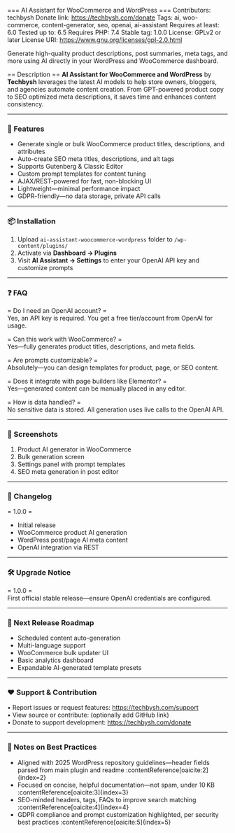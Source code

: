 === AI Assistant for WooCommerce and WordPress ===
Contributors: techbysh
Donate link: https://techbysh.com/donate
Tags: ai, woo-commerce, content-generator, seo, openai, ai-assistant
Requires at least: 6.0
Tested up to: 6.5
Requires PHP: 7.4
Stable tag: 1.0.0
License: GPLv2 or later
License URI: https://www.gnu.org/licenses/gpl-2.0.html

Generate high-quality product descriptions, post summaries, meta tags, and more using AI directly in your WordPress and WooCommerce dashboard.

== Description ==
**AI Assistant for WooCommerce and WordPress** by **Techbysh** leverages the latest AI models to help store owners, bloggers, and agencies automate content creation. From GPT-powered product copy to SEO optimized meta descriptions, it saves time and enhances content consistency.

---

### 🎯 Features
* Generate single or bulk WooCommerce product titles, descriptions, and attributes  
* Auto-create SEO meta titles, descriptions, and alt tags  
* Supports Gutenberg & Classic Editor  
* Custom prompt templates for content tuning  
* AJAX/REST-powered for fast, non-blocking UI  
* Lightweight—minimal performance impact  
* GDPR-friendly—no data storage, private API calls

---

### 📦 Installation
1. Upload `ai-assistant-woocommerce-wordpress` folder to `/wp-content/plugins/`  
2. Activate via **Dashboard → Plugins**  
3. Visit **AI Assistant → Settings** to enter your OpenAI API key and customize prompts  

---

### ❓ FAQ
= Do I need an OpenAI account? =  
Yes, an API key is required. You get a free tier/account from OpenAI for usage.

= Can this work with WooCommerce? =  
Yes—fully generates product titles, descriptions, and meta fields.

= Are prompts customizable? =  
Absolutely—you can design templates for product, page, or SEO content.

= Does it integrate with page builders like Elementor? =  
Yes—generated content can be manually placed in any editor.

= How is data handled? =  
No sensitive data is stored. All generation uses live calls to the OpenAI API.

---

### 📸 Screenshots
1. Product AI generator in WooCommerce  
2. Bulk generation screen  
3. Settings panel with prompt templates  
4. SEO meta generation in post editor

---

### 🧱 Changelog
= 1.0.0 =  
* Initial release  
* WooCommerce product AI generation  
* WordPress post/page AI meta content  
* OpenAI integration via REST

---

### 🛠 Upgrade Notice
= 1.0.0 =  
First official stable release—ensure OpenAI credentials are configured.

---

### 🚀 Next Release Roadmap
* Scheduled content auto-generation  
* Multi-language support  
* WooCommerce bulk updater UI  
* Basic analytics dashboard  
* Expandable AI-generated template presets  

---

### ❤️ Support & Contribution
• Report issues or request features: https://techbysh.com/support  
• View source or contribute: (optionally add GitHub link)  
• Donate to support development: https://techbysh.com/donate  

---

### 🧠 Notes on Best Practices
- Aligned with 2025 WordPress repository guidelines—header fields parsed from main plugin and readme :contentReference[oaicite:2]{index=2}  
- Focused on concise, helpful documentation—not spam, under 10 KB :contentReference[oaicite:3]{index=3}  
- SEO-minded headers, tags, FAQs to improve search matching :contentReference[oaicite:4]{index=4}  
- GDPR compliance and prompt customization highlighted, per security best practices :contentReference[oaicite:5]{index=5}  


